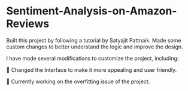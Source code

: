 # Sentiment-Analysis-on-Amazon-Reviews
Built this project by following a tutorial by Satyajit Pattnaik. Made some custom changes to better understand the logic and improve the design.

I have made several modifications to customize the project, including:

🎨 Changed the Interface to make it more appealing and user friendly.

🚀 Currently working on the overfitting issue of the project.
